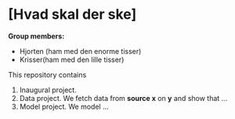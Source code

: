 # \[Hvad skal der ske\]

**Group members:**
- Hjorten (ham med den enorme tisser)
- Krisser(ham med den lille tisser)

This repository contains  
1. Inaugural project. 
2. Data project. We fetch data from **source x** on **y** and show that ...
3. Model project. We model ...

